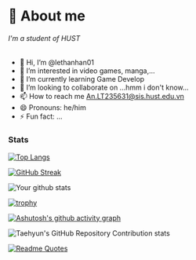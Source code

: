 # 💫 About me 
###### I'm a student of HUST
- 👋 Hi, I’m @lethanhan01
- 👀 I’m interested in video games, manga,...
- 🌱 I’m currently learning Game Develop
- 💞️ I’m looking to collaborate on ...hmm i don't know...
- 📫 How to reach me An.LT235631@sis.hust.edu.vn
- 😄 Pronouns: he/him
- ⚡ Fun fact: ...

<!---
lethanhan01/lethanhan01 is a ✨ special ✨ repository because its `README.md` (this file) appears on your GitHub profile.
You can click the Preview link to take a look at your changes.
--->
### Stats
 [![Top Langs](https://github-readme-stats.vercel.app/api/top-langs/?username=lethanhan01&layout=compact&theme=tokyonight)](https://github.com/anuraghazra/github-readme-stats)

 [![GitHub Streak](https://streak-stats.demolab.com/?user=lethanhan01&theme=tokyonight)](https://git.io/streak-stats)
 
 ![Your github stats](https://github-readme-stats.vercel.app/api?username=lethanhan01&show_icons=true&theme=tokyonight)
 
 [![trophy](https://github-profile-trophy.vercel.app/?username=lethanhan01&theme=tokyonight)](https://github.com/ryo-ma/github-profile-trophy)

 [![Ashutosh's github activity graph](https://github-readme-activity-graph.vercel.app/graph?username=lethanhan01&theme=tokyo-night)](https://github.com/ashutosh00710/github-readme-activity-graph)

 ![Taehyun's GitHub Repository Contribution stats](https://github-contributor-stats.vercel.app/api?username=lethanhan01&theme=tokyonight&combine_all_yearly_contributions=true)

 [![Readme Quotes](https://quotes-github-readme.vercel.app/api?type=horizontal&theme=dark)](https://github.com/piyushsuthar/github-readme-quotes)
